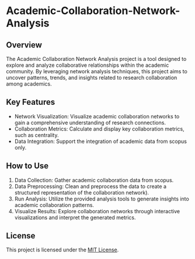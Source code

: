 # Academic-Collaboration-Network-Analysis

## Overview
The Academic Collaboration Network Analysis project is a tool designed to explore and analyze collaborative relationships within the academic community. By leveraging network analysis techniques, this project aims to uncover patterns, trends, and insights related to research collaboration among academics.

## Key Features
- Network Visualization: Visualize academic collaboration networks to gain a comprehensive understanding of research connections.
- Collaboration Metrics: Calculate and display key collaboration metrics, such as centrality.
- Data Integration: Support the integration of academic data from scopus only.

## How to Use
1. Data Collection: Gather academic collaboration data from scopus.
2. Data Preprocessing: Clean and preprocess the data to create a structured representation of the collaboration network).
3. Run Analysis: Utilize the provided analysis tools to generate insights into academic collaboration patterns.
4. Visualize Results: Explore collaboration networks through interactive visualizations and interpret the generated metrics.

## License
This project is licensed under the [MIT License](LICENSE.md).
